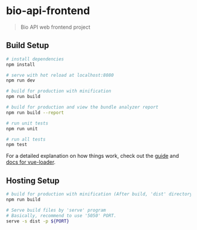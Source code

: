 # bio-api-frontend

> Bio API web frontend project

## Build Setup

``` bash
# install dependencies
npm install

# serve with hot reload at localhost:8080
npm run dev

# build for production with minification
npm run build

# build for production and view the bundle analyzer report
npm run build --report

# run unit tests
npm run unit

# run all tests
npm test
```

For a detailed explanation on how things work, check out the [guide](http://vuejs-templates.github.io/webpack/) and [docs for vue-loader](http://vuejs.github.io/vue-loader).

## Hosting Setup

```bash
# build for production with minification (After build, 'dist' directory created)
npm run build

# Serve build files by 'serve' program
# Basically, recommend to use '5050' PORT.
serve -s dist -p ${PORT}
```